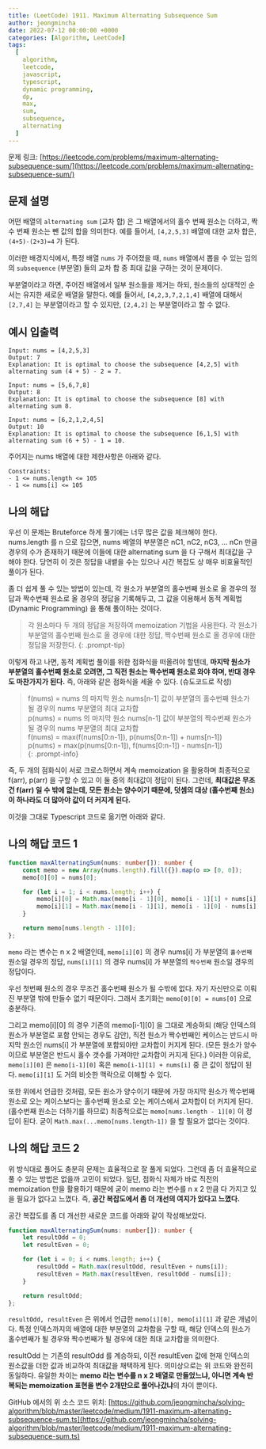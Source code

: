 ```yaml
---
title: (LeetCode) 1911. Maximum Alternating Subsequence Sum
author: jeongmincha
date: 2022-07-12 00:00:00 +0000
categories: [Algorithm, LeetCode]
tags:
  [
    algorithm,
    leetcode,
    javascript,
    typescript,
    dynamic programming,
    dp,
    max,
    sum,
    subsequence,
    alternating
  ]
---
```


문제 링크: [https://leetcode.com/problems/maximum-alternating-subsequence-sum/](https://leetcode.com/problems/maximum-alternating-subsequence-sum/)

## 문제 설명

어떤 배열의 `alternating sum` (교차 합) 은 그 배열에서의 홀수 번째 원소는 더하고, 짝수 번째 원소는 뺀 값의 합을 의미한다. 예를 들어서, `[4,2,5,3]` 배열에 대한 교차 합은, `(4+5)-(2+3)=4` 가 된다.  

이러한 배경지식에서, 특정 배열 `nums` 가 주어졌을 때, `nums` 배열에서 뽑을 수 있는 임의의 `subsequence` (부분열) 들의 교차 합 중 최대 값을 구하는 것이 문제이다.  

부분열이라고 하면, 주어진 배열에서 일부 원소들을 제거는 하되, 원소들의 상대적인 순서는 유지한 새로운 배열을 말한다. 예를 들어서, `[4,2,3,7,2,1,4]` 배열에 대해서 `[2,7,4]` 는 부분열이라고 할 수 있지만, `[2,4,2]` 는 부분열이라고 할 수 없다.  

## 예시 입출력

```plaintext
Input: nums = [4,2,5,3]
Output: 7
Explanation: It is optimal to choose the subsequence [4,2,5] with alternating sum (4 + 5) - 2 = 7.
```

```plaintext
Input: nums = [5,6,7,8]
Output: 8
Explanation: It is optimal to choose the subsequence [8] with alternating sum 8.
```

```plaintext
Input: nums = [6,2,1,2,4,5]
Output: 10
Explanation: It is optimal to choose the subsequence [6,1,5] with alternating sum (6 + 5) - 1 = 10.
```

주어지는 nums 배열에 대한 제한사항은 아래와 같다.

```plaintext
Constraints:
- 1 <= nums.length <= 105
- 1 <= nums[i] <= 105
```

## 나의 해답

우선 이 문제는 Bruteforce 하게 풀기에는 너무 많은 값을 체크해야 한다. nums.length 를 n 으로 잡으면, nums 배열의 부분열은 nC1, nC2, nC3, ... nCn 만큼 경우의 수가 존재하기 때문에 이들에 대한 alternating sum 을 다 구해서 최대값을 구해야 한다. 당연히 이 것은 정답을 내뱉을 수는 있으나 시간 복잡도 상 매우 비효율적인 풀이가 된다.

좀 더 쉽게 풀 수 있는 방법이 있는데, 각 원소가 부분열의 홀수번째 원소로 올 경우의 정답과 짝수번째 원소로 올 경우의 정답을 기록해두고, 그 값을 이용해서 동적 계획법 (Dynamic Programming) 을 통해 풀이하는 것이다.

> 각 원소마다 두 개의 정답을 저장하여 memoization 기법을 사용한다. 각 원소가 부분열의 홀수번째 원소로 올 경우에 대한 정답, 짝수번째 원소로 올 경우에 대한 정답을 저장한다.
{: .prompt-tip}

이렇게 하고 나면, 동적 계획법 풀이를 위한 점화식을 떠올려야 할텐데, **마지막 원소가 부분열의 홀수번째 원소로 오려면, 그 직전 원소는 짝수번째 원소로 와야 하며, 반대 경우도 마찬가지가 된다.** 즉, 아래와 같은 점화식을 세울 수 있다. (슈도코드로 작성)

> f(nums) = nums 의 마지막 원소 nums[n-1] 값이 부분열의 홀수번째 원소가 될 경우의 nums 부분열의 최대 교차합  
> p(nums) = nums 의 마지막 원소 nums[n-1] 값이 부분열의 짝수번째 원소가 될 경우의 nums 부분열의 최대 교차합  
> f(nums) = max(f(nums[0:n-1]), p(nums[0:n-1]) + nums[n-1])  
> p(nums) = max(p(nums[0:n-1]), f(nums[0:n-1]) - nums[n-1])  
{: .prompt-info}

즉, 두 개의 점화식이 서로 크로스하면서 계속 memoization 을 활용하며 최종적으로 f(arr), p(arr) 을 구할 수 있고 이 둘 중의 최대값이 정답이 된다. 그런데, **최대값은 무조건 f(arr) 일 수 밖에 없는데, 모든 원소는 양수이기 때문에, 덧셈의 대상 (홀수번째 원소) 이 하나라도 더 많아야 값이 더 커지게 된다.**

이것을 그대로 Typescript 코드로 옮기면 아래와 같다.

## 나의 해답 코드 1

```typescript
function maxAlternatingSum(nums: number[]): number {
    const memo = new Array(nums.length).fill({}).map(o => [0, 0]);
    memo[0][0] = nums[0];

    for (let i = 1; i < nums.length; i++) {
        memo[i][0] = Math.max(memo[i - 1][0], memo[i - 1][1] + nums[i]);
        memo[i][1] = Math.max(memo[i - 1][1], memo[i - 1][0] - nums[i]);
    }

    return memo[nums.length - 1][0];
};
```

`memo` 라는 변수는 n x 2 배열인데, `memo[i][0]` 의 경우 nums[i] 가 부분열의 `홀수번째` 원소일 경우의 정답, `nums[i][1]` 의 경우 nums[i] 가 부분열의 `짝수번째` 원소일 경우의 정답이다.  

우선 첫번째 원소의 경우 무조건 홀수번째 원소가 될 수밖에 없다. 자기 자신만으로 이뤄진 부분열 밖에 만들수 없기 때문이다. 그래서 초기화는 `memo[0][0] = nums[0]` 으로 충분하다.  

그리고 memo[i][0] 의 경우 기존의 memo[i-1][0] 을 그대로 계승하되 (해당 인덱스의 원소가 부분열로 포함 안되는 경우도 감안), 직전 원소가 짝수번째인 케이스는 반드시 마지막 원소인 nums[i] 가 부분열에 포함되야만 교차합이 커지게 된다. (모든 원소가 양수이므로 부분열은 반드시 홀수 갯수를 가져야만 교차합이 커지게 된다.) 이러한 이유로, `memo[i][0]` 은 `memo[i-1][0]` 혹은 `memo[i-1][1] + nums[i]` 중 큰 값이 정답이 된다. `memo[i][1]` 도 거의 비슷한 맥락으로 이해할 수 있다.

또한 위에서 언급한 것처럼, 모든 원소가 양수이기 때문에 가장 마지막 원소가 짝수번째 원소로 오는 케이스보다는 홀수번째 원소로 오는 케이스에서 교차합이 더 커지게 된다. (홀수번째 원소는 더하기를 하므로) 최종적으로는 `memo[nums.length - 1][0]` 이 정답이 된다. 굳이 `Math.max(...memo[nums.length-1])` 을 할 필요가 없다는 것이다.

## 나의 해답 코드 2

위 방식대로 풀어도 충분히 문제는 효율적으로 잘 풀게 되었다. 그런데 좀 더 효율적으로 풀 수 있는 방법은 없을까 고민이 되었다. 일단, 점화식 자체가 바로 직전의 memoization 만을 활용하기 때문에 굳이 memo 라는 변수를 n x 2 만큼 다 가지고 있을 필요가 없다고 느꼈다. 즉, **공간 복잡도에서 좀 더 개선의 여지가 있다고 느꼈다.**

공간 복잡도를 좀 더 개선한 새로운 코드를 아래와 같이 작성해보았다.

```typescript
function maxAlternatingSum(nums: number[]): number {
    let resultOdd = 0;
    let resultEven = 0;

    for (let i = 0; i < nums.length; i++) {
        resultOdd = Math.max(resultOdd, resultEven + nums[i]);
        resultEven = Math.max(resultEven, resultOdd - nums[i]);
    }

    return resultOdd;
};
```

`resultOdd, resultEven` 은 위에서 언급한 `memo[i][0], memo[i][1]` 과 같은 개념이다. 특정 인덱스까지의 배열에 대한 부분열의 교차합을 구할 때, 해당 인덱스의 원소가 홀수번째가 될 경우와 짝수번째가 될 경우에 대한 최대 교차합을 의미한다.

resultOdd 는 기존의 resultOdd 를 계승하되, 이전 resultEven 값에 현재 인덱스의 원소값을 더한 값과 비교하여 최대값을 채택하게 된다. 의미상으로는 위 코드와 완전히 동일하다. 유일한 차이는 **memo 라는 변수를 n x 2 배열로 만들었느냐, 아니면 계속 반복되는 memoization 표현을 변수 2개만으로 풀어나갔냐**의 차이 뿐이다.

GitHub 에서의 위 소스 코드 위치: [https://github.com/jeongmincha/solving-algorithm/blob/master/leetcode/medium/1911-maximum-alternating-subsequence-sum.ts](https://github.com/jeongmincha/solving-algorithm/blob/master/leetcode/medium/1911-maximum-alternating-subsequence-sum.ts)